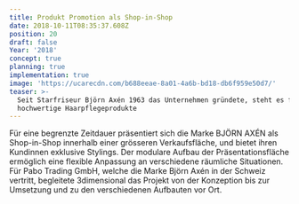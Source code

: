 ```yaml
---
title: Produkt Promotion als Shop-in-Shop
date: 2018-10-11T08:35:37.608Z
position: 20
draft: false
Year: '2018'
concept: true
planning: true
implementation: true
image: 'https://ucarecdn.com/b688eeae-8a01-4a6b-bd18-db6f959e50d7/'
teaser: >-
  Seit Starfriseur Björn Axén 1963 das Unternehmen gründete, steht es für
  hochwertige Haarpflegeprodukte
---
```

Für eine begrenzte Zeitdauer präsentiert sich die Marke BJÖRN AXÉN als Shop-in-Shop innerhalb einer grösseren Verkaufsfläche, und bietet ihren Kundinnen exklusive Stylings. Der modulare Aufbau der Präsentationsfläche ermöglich eine flexible Anpassung an verschiedene räumliche Situationen. Für Pabo Trading GmbH, welche die Marke Björn Axén in der Schweiz vertritt, begleitete 3dimensional das Projekt von der Konzeption bis zur Umsetzung und zu den verschiedenen Aufbauten vor Ort.
